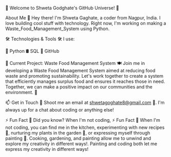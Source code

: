 🌟 Welcome to Shweta Godghate's GitHub Universe! 🚀

About Me 🚀
Hey there! I'm Shweta Gaghate, a coder from Nagpur, India. I love building cool stuff with technology. Right now, I'm working on making a Waste_Food_Management_System using Python.

🛠️ Technologies & Tools 🛠️
I use:

🐍 Python
🛢️ SQL
🚀 GitHub

🚀 Current Project: Waste Food Management System 🍽️
Join me in developing a Waste Food Management System aimed at reducing food waste and promoting sustainability. Let's work together to create a system that efficiently manages surplus food and ensures it reaches those in need. Together, we can make a positive impact on our communities and the environment. 🌱



📫 Get in Touch 🚀
Shoot me an email at shwetagoghate8@gmail.com 📧. I'm always up for a chat about coding or anything else!

⚡ Fun Fact 💫
Did you know? When I'm not coding, ⚡ Fun Fact 💫
When I'm not coding, you can find me in the kitchen, experimenting with new recipes 🍳, nurturing my plants in the garden 🌱, or expressing myself through painting 🎨. Cooking, gardening, and painting allow me to unwind and explore my creativity in different ways!. Painting and coding both let me express my creativity in different ways!
